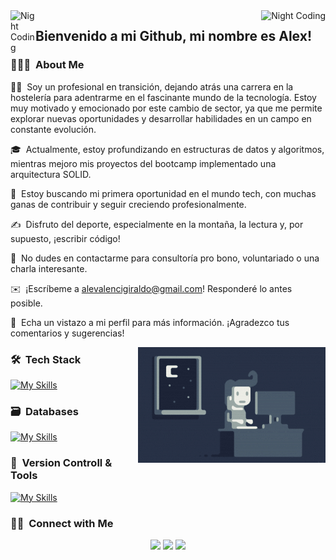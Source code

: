 <img alt="Night Coding" src="https://repository-images.githubusercontent.com/197383174/16a44e80-a92d-11e9-973b-2b285df0da3b" align="right"/>
<img alt="Night Coding" src="./assets/Hand%20Wave.gif" width='40' align="left"/><h2 align="left">Bienvenido a mi Github, mi nombre es Alex! </h2>


<!-- ## 👋 &nbsp;🚧-->

### 👨🏻‍💻 &nbsp;About Me
👨‍💻  Soy un profesional en transición, dejando atrás una carrera en la hostelería para adentrarme en el fascinante mundo de la tecnología. Estoy muy motivado y emocionado por este cambio de sector, ya que me permite explorar nuevas oportunidades y desarrollar habilidades en un campo en constante evolución.

🎓  Actualmente, estoy profundizando en estructuras de datos y algoritmos, mientras mejoro mis proyectos del bootcamp implementado una arquitectura SOLID.

🌱  Estoy buscando mi primera oportunidad en el mundo tech, con muchas ganas de contribuir y seguir creciendo profesionalmente.

✍️  Disfruto del deporte, especialmente en la montaña, la lectura y, por supuesto, ¡escribir código!

💬  No dudes en contactarme para consultoría pro bono, voluntariado o una charla interesante.

✉️  ¡Escríbeme a alevalencigiraldo@gmail.com! Responderé lo antes posible.

📄  Echa un vistazo a mi perfil para más información. ¡Agradezco tus comentarios y sugerencias!

<img alt="Night Coding" src="https://raw.githubusercontent.com/AVS1508/AVS1508/master/assets/Night-Coding.gif" align="right"/>

### 🛠 &nbsp;Tech Stack

[![My Skills](https://skillicons.dev/icons?i=js,react,py,html,css,bootstrap,flask&theme=light)](https://skillicons.dev)

### 🗃 &nbsp;Databases

[![My Skills](https://skillicons.dev/icons?i=postgres,mysql&theme=light)](https://skillicons.dev)


### 🧰 &nbsp;Version Controll & Tools 
[![My Skills](https://skillicons.dev/icons?i=git,github,vscode,npm&theme=light)](https://skillicons.dev)


### 🤝🏻 &nbsp;Connect with Me

<p align="center">
<a href="https://www.linkedin.com/in/alevalencia/"><img src="https://img.shields.io/badge/-alevalencia-0077B5?style=flat&logo=Linkedin&logoColor=white"/></a>
<a href="mailto:alevalencigiraldol@gmail.com"><img src="https://img.shields.io/badge/-alevalenci@gmail.com-D14836?style=flat&logo=Gmail&logoColor=white"/></a>
<a href="https://www.instagram.com/alecvalenc/"><img src="https://img.shields.io/badge/-alecvalenc-E4405F?style=flat&logo=Instagram&logoColor=white"/></a>
</p>

